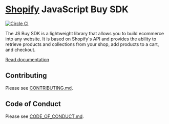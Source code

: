 # [Shopify](https://www.shopify.com) JavaScript Buy SDK
[![Circle CI](https://circleci.com/gh/Shopify/js-buy-sdk.png?circle-token=3be0ebe6fbb4841442b86678696947bd4b5456d7)](https://circleci.com/gh/Shopify/js-buy-sdk)

The JS Buy SDK is a lightweight library that allows you to build ecommerce into any website. It is based on Shopify's API and provides the ability to retrieve products and collections from your shop, add products to a cart, and checkout.

[Read documentation](http://shopify.github.io/js-buy-sdk/)

## Contributing
Please see [CONTRIBUTING.md](https://github.com/Shopify/js-buy-sdk/blob/master/CONTRIBUTING.md).

## Code of Conduct
Please see [CODE_OF_CONDUCT.md](https://github.com/Shopify/js-buy-sdk/blob/master/CODE_OF_CONDUCT.md).
